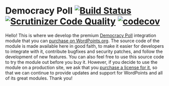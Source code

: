 # Democracy Poll [![Build Status](https://travis-ci.org/WordPoints/democracy-poll.svg?branch=develop)](https://travis-ci.org/WordPoints/democracy-poll) [![Scrutinizer Code Quality](https://scrutinizer-ci.com/g/WordPoints/democracy-poll/badges/quality-score.png?b=develop)](https://scrutinizer-ci.com/g/WordPoints/democracy-poll/?branch=develop) [![codecov](https://codecov.io/gh/WordPoints/democracy-poll/branch/develop/graph/badge.svg)](https://codecov.io/gh/WordPoints/democracy-poll)

Hello! This is where we develop the premium [Democracy Poll](https://wordpress.org/plugins/democracy-poll/) integration module that you can [purchase on WordPoints.org](https://wordpoints.org/modules/democracy-poll/). The source code of the module is made available here in good faith, to make it easier for developers to integrate with it, contribute bugfixes and security patches, and follow the development of new features. You can also feel free to use this source code to try the module out before you buy it. However, if you decide to use the module on a production site, we ask that you [purchase a license for it](https://wordpoints.org/modules/democracy-poll/), so that we can continue to provide updates and support for WordPoints and all of its great modules. Thank you!
